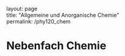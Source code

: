 layout: page  
title: "Allgemeine und Anorganische Chemie"  
permalink: /phy120_chem  

# Nebenfach Chemie
